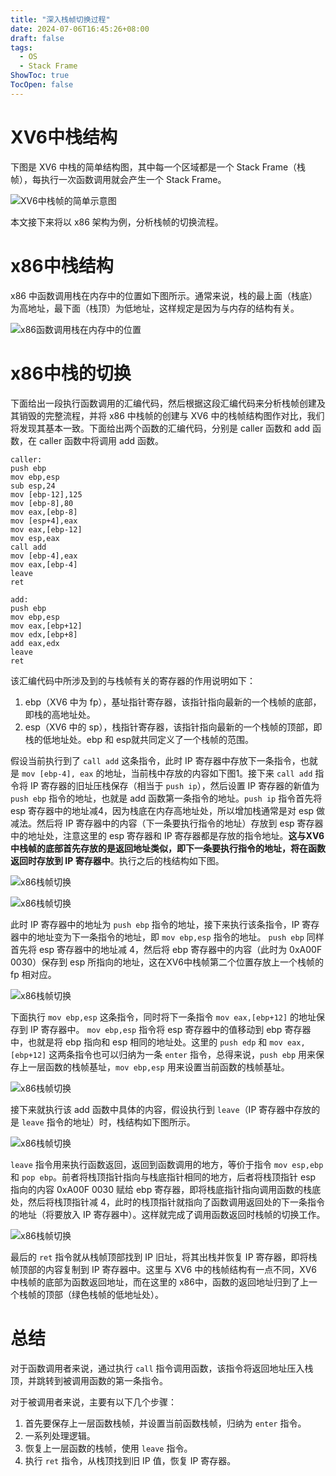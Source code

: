 ```yaml
---
title: "深入栈帧切换过程" 
date: 2024-07-06T16:45:26+08:00
draft: false
tags:
  - OS
  - Stack Frame
ShowToc: true
TocOpen: false 
---
```


# XV6中栈结构

下图是 XV6 中栈的简单结构图，其中每一个区域都是一个 Stack Frame（栈帧），每执行一次函数调用就会产生一个 Stack Frame。

![XV6中栈帧的简单示意图](https://s2.loli.net/2024/07/06/U6sxI58Won3kBKP.png)

本文接下来将以 x86 架构为例，分析栈帧的切换流程。



# x86中栈结构

x86 中函数调用栈在内存中的位置如下图所示。通常来说，栈的最上面（栈底）为高地址，最下面（栈顶）为低地址，这样规定是因为与内存的结构有关。

![x86函数调用栈在内存中的位置](https://s2.loli.net/2024/07/06/mz3h4V6Nj87XlRO.png)



# x86中栈的切换

下面给出一段执行函数调用的汇编代码，然后根据这段汇编代码来分析栈帧创建及其销毁的完整流程，并将 x86 中栈帧的创建与 XV6 中的栈帧结构图作对比，我们将发现其基本一致。下面给出两个函数的汇编代码，分别是 caller 函数和 add 函数，在 caller 函数中将调用 add 函数。

```assembly
caller:
push ebp
mov ebp,esp
sub esp,24
mov [ebp-12],125
mov [ebp-8],80
mov eax,[ebp-8]
mov [esp+4],eax
mov eax,[ebp-12]
mov esp,eax
call add
mov [ebp-4],eax
mov eax,[ebp-4]
leave
ret
```

```assembly
add:
push ebp
mov ebp,esp
mov eax,[ebp+12]
mov edx,[ebp+8]
add eax,edx
leave
ret
```

该汇编代码中所涉及到的与栈帧有关的寄存器的作用说明如下：

1. ebp（XV6 中为 fp），基址指针寄存器，该指针指向最新的一个栈帧的底部，即栈的高地址处。
2. esp（XV6 中的 sp），栈指针寄存器，该指针指向最新的一个栈帧的顶部，即栈的低地址处。ebp 和 esp就共同定义了一个栈帧的范围。

假设当前执行到了 `call add` 这条指令，此时 IP 寄存器中存放下一条指令，也就是 `mov [ebp-4], eax` 的地址，当前栈中存放的内容如下图1。接下来 `call add` 指令将 IP 寄存器的旧址压栈保存（相当于 `push ip`），然后设置 IP 寄存器的新值为 `push ebp` 指令的地址，也就是 add 函数第一条指令的地址。`push ip` 指令首先将 esp 寄存器中的地址减4，因为栈底在内存高地址处，所以增加栈通常是对 esp 做减法。然后将 IP 寄存器中的内容（下一条要执行指令的地址）存放到 esp 寄存器中的地址处，注意这里的 esp 寄存器和 IP 寄存器都是存放的指令地址。**这与XV6中栈帧的底部首先存放的是返回地址类似，即下一条要执行指令的地址，将在函数返回时存放到 IP 寄存器中**。执行之后的栈结构如下图。

![x86栈帧切换](https://s2.loli.net/2024/07/06/g6U3ndml5h4AsxS.png)

![x86栈帧切换](https://s2.loli.net/2024/07/06/EcqYwFjlV8DR7g6.png)

此时 IP 寄存器中的地址为 `push ebp` 指令的地址，接下来执行该条指令，IP 寄存器中的地址变为下一条指令的地址，即 `mov ebp,esp` 指令的地址。 `push ebp`  同样首先将 esp 寄存器中的地址减 4，然后将 ebp 寄存器中的内容（此时为 0xA00F 0030）保存到 esp 所指向的地址，这在XV6中栈帧第二个位置存放上一个栈帧的 fp 相对应。

![x86栈帧切换](https://s2.loli.net/2024/07/06/oS9rR7qvPnOtINB.png)

下面执行 `mov ebp,esp` 这条指令，同时将下一条指令 `mov eax,[ebp+12]` 的地址保存到 IP 寄存器中。 `mov ebp,esp` 指令将 esp 寄存器中的值移动到 ebp 寄存器中，也就是将 ebp 指向和 esp 相同的地址处。这里的 `push edp` 和 `mov eax,[ebp+12]` 这两条指令也可以归纳为一条 `enter` 指令，总得来说，`push ebp` 用来保存上一层函数的栈帧基址，`mov ebp,esp` 用来设置当前函数的栈帧基址。

![x86栈帧切换](https://s2.loli.net/2024/07/06/gHAqZUb7yC93Rsx.png)

接下来就执行该 add 函数中具体的内容，假设执行到 `leave`（IP 寄存器中存放的是 `leave` 指令的地址）时，栈结构如下图所示。

![x86栈帧切换](https://s2.loli.net/2024/07/06/OKwFeJSUYfrCpIB.png)

`leave` 指令用来执行函数返回，返回到函数调用的地方，等价于指令 `mov esp,ebp` 和 `pop ebp`。前者将栈顶指针指向与栈底指针相同的地方，后者将栈顶指针 esp 指向的内容 0xA00F 0030 赋给 ebp 寄存器，即将栈底指针指向调用函数的栈底处，然后将栈顶指针减 4，此时的栈顶指针就指向了函数调用返回处的下一条指令的地址（将要放入 IP 寄存器中）。这样就完成了调用函数返回时栈帧的切换工作。

![x86栈帧切换](https://s2.loli.net/2024/07/06/yp4xjchVgLWeGRk.png)

最后的 `ret` 指令就从栈帧顶部找到 IP 旧址，将其出栈并恢复 IP 寄存器，即将栈帧顶部的内容复制到 IP 寄存器中。这里与 XV6 中的栈帧结构有一点不同，XV6 中栈帧的底部为函数返回地址，而在这里的 x86中，函数的返回地址归到了上一个栈帧的顶部（绿色栈帧的低地址处）。



# 总结

对于函数调用者来说，通过执行 `call` 指令调用函数，该指令将返回地址压入栈顶，并跳转到被调用函数的第一条指令。

对于被调用者来说，主要有以下几个步骤：

1. 首先要保存上一层函数栈帧，并设置当前函数栈帧，归纳为 `enter` 指令。
2. 一系列处理逻辑。
3. 恢复上一层函数的栈帧，使用 `leave` 指令。
4. 执行 `ret` 指令，从栈顶找到旧 IP 值，恢复 IP 寄存器。
